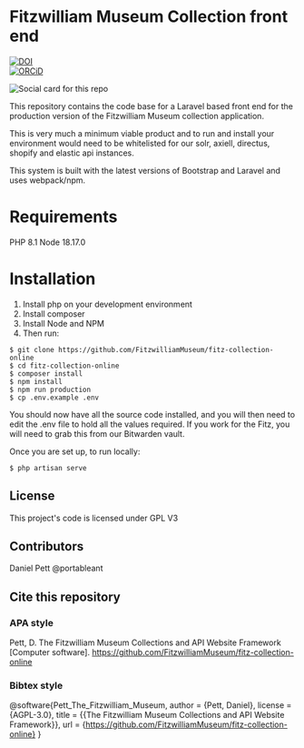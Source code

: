 # Fitzwilliam Museum Collection front end

[![DOI](https://zenodo.org/badge/276916733.svg)](https://zenodo.org/badge/latestdoi/276916733)  
[![ORCiD](https://img.shields.io/badge/ORCiD-0000--0002--0246--2335-green.svg)](http://orcid.org/0000-0002-0246-2335)

![Social card for this repo](https://repository-images.githubusercontent.com/276916733/496041fd-bd33-4261-a390-a628689ed5b6)

This repository contains the code base for a Laravel based front end for the production version of 
the Fitzwilliam Museum collection application. 

This is very much a minimum viable product and to run and install
your environment would need to be whitelisted for our solr, axiell, directus, shopify 
and elastic api instances. 

This system is built with the latest versions of Bootstrap and Laravel and uses webpack/npm.

# Requirements

PHP 8.1
Node 18.17.0

# Installation

1. Install php on your development environment
2. Install composer
3. Install Node and NPM
4. Then run:

```
$ git clone https://github.com/FitzwilliamMuseum/fitz-collection-online
$ cd fitz-collection-online
$ composer install
$ npm install
$ npm run production
$ cp .env.example .env
```

You should now have all the source code installed, and you will then need to edit the .env file to hold 
all the values required. If you work for the Fitz, you will need to grab this from our Bitwarden vault. 

Once you are set up, to run locally:

```
$ php artisan serve
```

## License

This project's code is licensed under GPL V3

## Contributors

Daniel Pett @portableant

## Cite this repository 

### APA style

Pett, D. The Fitzwilliam Museum Collections and API Website Framework [Computer software]. https://github.com/FitzwilliamMuseum/fitz-collection-online

### Bibtex style 

@software{Pett_The_Fitzwilliam_Museum,
author = {Pett, Daniel},
license = {AGPL-3.0},
title = {{The Fitzwilliam Museum Collections and API Website Framework}},
url = {https://github.com/FitzwilliamMuseum/fitz-collection-online}
}

